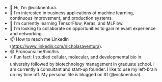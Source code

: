 - 👋 Hi, I’m @vicknentura.
- 👀 I’m interested in business applications of machine learning, continuous improvement, and production systems.
- 🌱 I’m currently learning TensorFlow, Keras, and MLFlow.
- 💞️ I’m looking to collaborate on opportunities to gain relevant experience and networking.
- 📫 How to reach me LinkedIn (https://www.linkedin.com/nicholasaventura).
- 😄 Pronouns: he/him/his
- ⚡ Fun fact: I studied cellular, molecular, and developmental bio in university followed by biotechnology management in graduate school. I am currently a consultant and start-up founder. I like to use my left-brain on my time off. My personal life is blogged on IG (@vicknentura).

